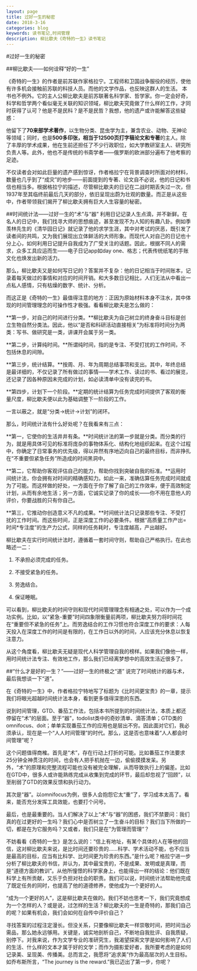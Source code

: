 ```yaml
---
layout: page
title: 过好一生的秘密
date: 2018-3-16
categories: blog
keywords: 读书笔记,时间管理
description: 柳比歇夫《奇特的一生》读书笔记
---
```


#过好一生的秘密

##柳比歇夫——如何诠释“好的一生”


《奇特的一生》的作者是前苏联作家格拉宁。工程师和卫国战争服役的经历，使他有许多机会接触前苏联的科技人员。而他的文学作品，也反映这群人的生活。
本书也不例外。它的主人公柳比歇夫是前苏联著名科学家、哲学家。你一定会好奇，科学和哲学两个看似毫无关联的知识领域，柳比歇夫究竟做了什么样的工作，才同时获得了认可？他是不是民科？是不是民哲？我想，他的遗产或许能解答这些疑惑：

他留下了**70来部学术著作**，以生物分类、昆虫学为主，兼含农业、动物、无神论等领域；同时，也是**500多印张，相当于12500页打字稿论文和专著**的主人。除了丰厚的学术成果，他在生前还担任了不少行政职位，如大学教研室主人、研究所负责人等。此外，他也不是传统的书斋学者——俄罗斯的欧洲部分遍布了他考察的足迹。

不仅读者会对如此巨量的遗产感到惊讶，作者格拉宁在背景调查时所面对的材料，数量也几乎到了“成灾”的地步——前面提到的专著、论文自不必说，他的日记和书信也相当多。根据格拉宁的描述，尽管柳比歇夫的日记在二战时期丢失过一次，但1937年至其临终前最后几天的部分，依旧呈现出蔚为壮观的数量。而正是从这些中，作者带领我们揭开了柳比歇夫拥有巨大人生容量的秘密。

##时间统计法——过好一生的“术”与“器”
利用日记记录人生点滴，并不新鲜。在名人的日记中，我们找寻大师的思想痕迹，甚至发现不为人知的有趣八卦。例如季羡林先生的《清华园日记》就记录了他的求学生涯，其中对考试的厌恶，既引发了读者间的共鸣，又为我们展现出立体鲜活的大师形象。而现代人对自己的日记也十分上心，如何利用日记提升自我成为了广受关注的话题。因此，根据不同人的需求，众多工具应运而生——电子日记app如day one、格志；代表传统纸笔的手账文化也焕发出新的活力。

那么，柳比歇夫又是如何写日记的？答案并不复杂：他的日记相当于时间账本，记录着每天做过的事情和对应的时间开销。和大多数日记相比，人们无法从中看出一点私人感情，只有枯燥的数字、统计、分析。

而这正是《奇特的一生》最值得注意的地方：正因为原始材料本身不注水，其中体现的时间管理理念的可操作性才极强。看看柳比歇夫是怎么做的：

**第一步，对自己的时间进行分类。**柳比歇夫为自己树立的终身奋斗目标是创立生物自然分类法。因此，他以“是否和科研活动直接相关”为标准将时间分为两类：写书、做研究是一类，讲课开会属于另一类。

**第二步，计算纯时间。**所谓纯时间，指的是专注、不受打扰的工作时间，不包括休息的间隙。

**第三步，统计结算。**按周、月、年为周期总结事项和支出。其中，年终总结是最详细的，不仅记录了所有做过的事情——学术工作、读过的书、看过的展览，还记录了因各种原因未完成的计划，如必读清单中没有读完的书。

**第四步，计划下一个阶段。**定期的统计结算为任务完成时间提供了客观的衡量尺度，柳比歇夫便以此为基础调整下一阶段的工作。

一言以蔽之，就是“分类→统计→计划”的闭环。



那么，时间统计法有什么好处呢？在我看来有三点：

**第一，它使你的生活井井有条。**时间统计法的第一步就是分类。而分类的行为，就是用具体可见的标准将庞杂的事物体系化、结构化地组织起来。在这个过程中，你确定了日常事务的优先级，得以井然有序地迈向自己的最终目标，而非挣扎在“不重要但紧急任务”所造成的时间黑洞中。

**第二，它帮助你客观评估自己的能力，帮助你找到突破自我的标准。**运用时间统计法，你会拥有对时间的精确感知力。如此一来，准确估算任务完成时间就成为了可能。而这样做的好处，一方面在于你了解了自己的工作效率，便于高效制定计划，从而有余地生活；另一方面，它诚实记录了你的成长——你不用在意他人的评价，你要战胜的只有你自己。

**第三，它推动你创造意义不凡的成果。**时间统计法只记录那些专注、不受打扰的工作时间。而这些时间，正是深度工作的必要条件。根据“高质量工作产出=时间*专注度”的生产力公式，同样的任务耗时，专注度越高，产出越好。


柳比歇夫在实行时间统计法时，遵循着一套时间守则，帮助自己严格执行。在此也略述一二：

1.  不承担必须完成的任务。

2.  不接受紧急的任务。

3.  劳逸结合。

4.  保证睡眠。

可以看到，柳比歇夫的时间守则和现代时间管理理念有相通之处，可以作为一个成功实例。比如，以“紧急-重要”时间四象限衡量前两项，柳比歇夫努力将时间花在“重要但不紧急的任务”上。而劳逸结合的工作习惯也符合深度工作的要求：人每天投入在深度工作的时间是有限的，在工作日以外的时间，人应该充分休息以恢复注意力。

从这个角度看，柳比歇夫无疑是现代人科学管理自我的榜样。如果我们像他一样，用时间统计法专注、有效地工作，那么我们已经离梦想中的高效生活近很多了。

##“什么才是好的一生？”——过好一生的终极之“道”
说完了时间统计的器与术，最后我想谈一下“道”。

在《奇特的一生》中，作者格拉宁特地写了标题为《比时间更宝贵》的一章，提示我们将眼光超越时间统计法本身，看到更多值得深思的东西。

说到时间管理，GTD、番茄工作法，包括本书所提到的时间统计法，本质上都还停留在“术”的层面。至于“器”，todolist类中的奇妙清单、滴答清单；GTD类的omnifocus、doit；单单实现番茄工作的应用也是层出不穷。因此面对它们，我必须承认，现在是一个“人人时间管理”的时代。那么，这是否也意味着“人人都会时间管理”呢？

这个问题值得商榷。首先是“术”，存在行动上打折的可能。比如番茄工作法要求25分钟全神贯注的时间，也会有人把手机抛在一边，偷偷摸摸发呆。另外，“术”的原理和完整流程可能也没有被完全理解，从而导致执行上的偏差。比如在GTD中，很多人或许能熟练完成从收集到完成的环节，最后却忽视了“回顾”，以至削弱了GTD的效果反馈和执行动力。

其次是“器”。以omnifocus为例，很多人会抱怨它太“重”了，学习成本太高了。看来，能否充分发挥工具效能，也要打个问号。

最后，也是最重要的。当人们解决了以上“术”与“器”的困惑，我们不禁要问：我们真的在过更好的一生吗？我们心中是否树立了一生奋斗的目标？我们当下所做的一切，都是在为它服务吗？又或者，我们只是在”为管理而管理“？

不妨看看《奇特的一生》是怎么说的：“信上有地址，有某个具体的人在等他的回信，这对柳比歇夫来说，是比时间还要珍贵的……科学、学术活动不能，也不应当是最高的目标，应当有比科学、比时间更为珍贵的东西。”是什么呢？格拉宁进一步分析了柳比歇夫的书信，并认为，其中最宝贵的，不是成果、发明或是真理，而是“道德方面的教训”。从他所憧憬的科学家身上，也能得出一样的结论：他们既在科学上有所贡献，又乐于负担对社会的职责。我们可以说，时间统计法帮助他完成了既定任务的同时，也提高了他的道德修养，使他成为一个更好的人。

“成为一个更好的人”，这是柳比歇夫在做的。我们不妨也思考一下，我们究竟想成为一个怎样的人？或是说，过怎样的生活？柳比歇夫的一生是奇特的，那我们自己的呢？如果有机会，我们会如何在自传中评价自己？

寻找答案的过程注定漫长。但没关系，只要像柳比歇夫一样崇敬时间，把时间当必需品，那么她永远够用。关键是，诚实地剖析自己，不断地自我批评、自我质疑，别停下。对我来说，作为文学专业的准研究生，我渴望探索文学是如何影响了人们的生活、什么样的文本才属于好的文学；而作为摄影爱好者，我所要考虑的是如何记录美、呈现美、传播美。总而言之，我愿将“追求美”作为最高层次的人生目标。如乔布斯所言，“The journey is the reward.”我已迈出了第一步，你呢？

